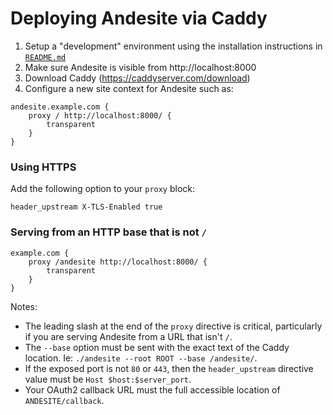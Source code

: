 # Deploying Andesite via Caddy

1. Setup a "development" environment using the installation instructions in [`README.md`](../README.md)
2. Make sure Andesite is visible from http://localhost:8000
3. Download Caddy (https://caddyserver.com/download)
4. Configure a new site context for Andesite such as:
```caddy
andesite.example.com {
    proxy / http://localhost:8000/ {
        transparent
    }
}
```

### Using HTTPS
Add the following option to your ``proxy`` block:
```caddy
header_upstream X-TLS-Enabled true
```

### Serving from an HTTP base that is not `/`
```caddy
example.com {
    proxy /andesite http://localhost:8000/ {
        transparent
    }
}
```
Notes:
- The leading slash at the end of the `proxy` directive is critical, particularly if you are serving Andesite from a URL that isn't `/`.
- The `--base` option must be sent with the exact text of the Caddy location. Ie: `./andesite --root ROOT --base /andesite/`.
- If the exposed port is not `80` or `443`, then the `header_upstream` directive value must be `Host $host:$server_port`.
- Your OAuth2 callback URL must the full accessible location of `ANDESITE/callback`.
